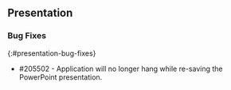 ## Presentation

### Bug Fixes
{:#presentation-bug-fixes}
* \#205502 - Application will no longer hang while re-saving the PowerPoint presentation.


